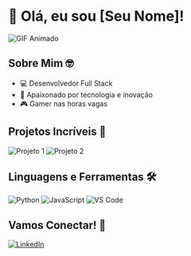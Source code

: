 # 👋 Olá, eu sou [Seu Nome]!

![GIF Animado](https://media.giphy.com/media/XG3G4CwGtHX9HyTImB/giphy.gif)

## Sobre Mim 🤓

- 💻 Desenvolvedor Full Stack
- 🚀 Apaixonado por tecnologia e inovação
- 🎮 Gamer nas horas vagas

## Projetos Incríveis 🚀

![Projeto 1](https://media.giphy.com/media/5eLDrEaRG6GW2/source.gif)
![Projeto 2](https://media.giphy.com/media/26gslkmdkgY6xvAtu/source.gif)

## Linguagens e Ferramentas 🛠️

![Python](https://media.giphy.com/media/LMt9638dO8dftAjtco/giphy.gif)
![JavaScript](https://media.giphy.com/media/ln7z2eWriiQAllfVcn/giphy.gif)
![VS Code](https://media.giphy.com/media/IdyAQJVN2kVPNUrojM/giphy.gif)

## Vamos Conectar! 🤝

[![LinkedIn](https://img.shields.io/badge/-LinkedIn-0077B5?style=for-the-badge&logo=linkedin&logoColor=white)](https://www.linkedin.com/in/guilherme-oliveira-03379212b)
